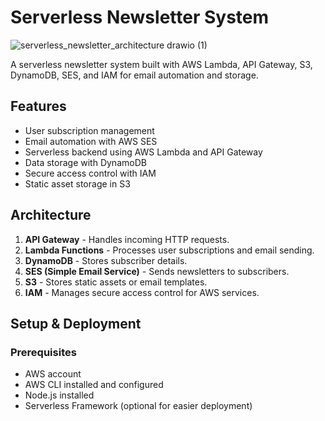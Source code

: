 # Serverless Newsletter System

![serverless_newsletter_architecture drawio (1)](https://github.com/user-attachments/assets/a3cf419b-99f2-438d-94c0-555e95d4dcc0)

A serverless newsletter system built with AWS Lambda, API Gateway, S3, DynamoDB, SES, and IAM for email automation and storage.

## Features

* User subscription management
* Email automation with AWS SES
* Serverless backend using AWS Lambda and API Gateway
* Data storage with DynamoDB
* Secure access control with IAM
* Static asset storage in S3

## Architecture

1. **API Gateway** - Handles incoming HTTP requests.
2. **Lambda Functions** - Processes user subscriptions and email sending.
3. **DynamoDB** - Stores subscriber details.
4. **SES (Simple Email Service)** - Sends newsletters to subscribers.
5. **S3** - Stores static assets or email templates.
6. **IAM** - Manages secure access control for AWS services.

## Setup & Deployment

### Prerequisites

* AWS account
* AWS CLI installed and configured
* Node.js installed
* Serverless Framework (optional for easier deployment)
